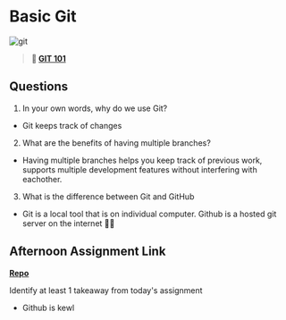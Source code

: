 # Basic Git

![git](https://git-scm.com/images/branching-illustration@2x.png)

> **📖 [GIT 101](https://codeworksacademy.com/fs-student-guide/resources/wk1/01-GIT)**

## Questions

1. In your own words, why do we use Git?
- Git keeps track of changes

2. What are the benefits of having multiple branches?
- Having multiple branches helps you keep track of previous work, supports multiple development features without interfering with eachother.

3. What is the difference between Git and GitHub
- Git is a local tool that is on individual computer. Github is a hosted git server on the internet 👨‍💻

## Afternoon Assignment Link

**[Repo](https://github.com/josuehdz0/day-1)**

Identify at least 1 takeaway from today's assignment
- Github is kewl
